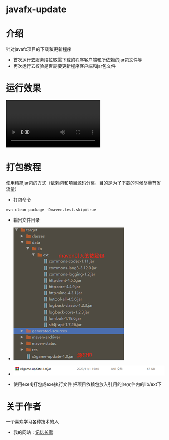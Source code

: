 # javafx-update


# 介绍
针对javafx项目的下载和更新程序
- 首次运行去服务段拉取需下载的程序客户端和所依赖的jar包文件等
- 再次运行去校验是否需要更新程序客户端和jar包文件

# 运行效果

<video src="./demo.mp4" controls="controls">您的浏览器不支持播放该视频！</video>

# 打包教程
使用精简jar包的方式（依赖包和项目源码分离，目的是为了下载的时候尽量节省流量）
- 打包命令
```
mvn clean package -Dmaven.test.skip=true
```
- 输出文件目录
- ![path](./img.png)
- ![path](./img_1.png)

- 使用exe4j打包成exe执行文件 把项目依赖包放入引用的jre文件内的lib/ext下

# 关于作者

一个喜欢学习各种技术的人
- 我的网站：[记忆长廊](https://www.xiaoyuyu.gaems)  